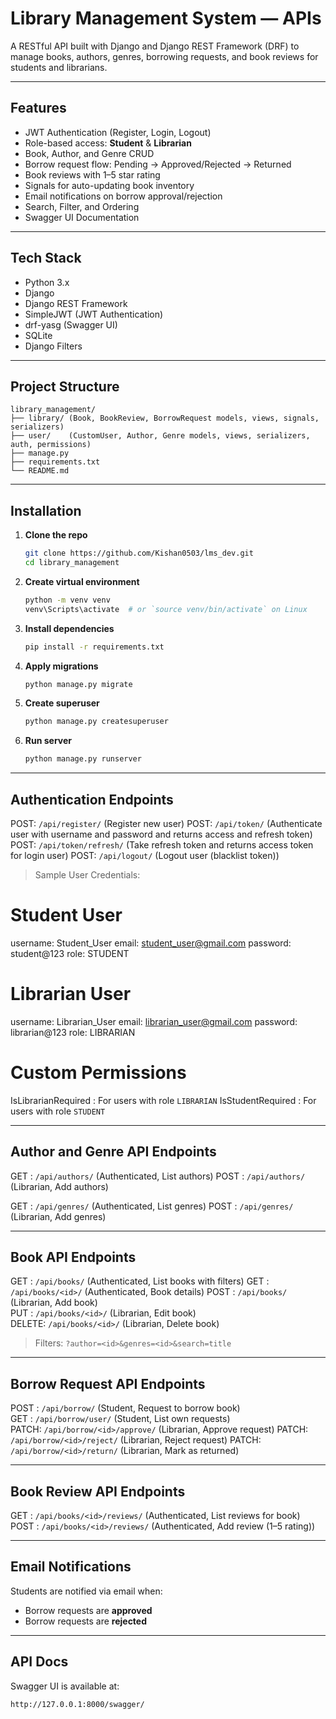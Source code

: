 
# Library Management System — APIs

A RESTful API built with Django and Django REST Framework (DRF) to manage books, authors, genres, borrowing requests, and book reviews for students and librarians.

---

## Features

- JWT Authentication (Register, Login, Logout)
- Role-based access: **Student** & **Librarian**
- Book, Author, and Genre CRUD
- Borrow request flow: Pending → Approved/Rejected → Returned
- Book reviews with 1–5 star rating
- Signals for auto-updating book inventory
- Email notifications on borrow approval/rejection
- Search, Filter, and Ordering
- Swagger UI Documentation

---

## Tech Stack

- Python 3.x
- Django
- Django REST Framework
- SimpleJWT (JWT Authentication)
- drf-yasg (Swagger UI)
- SQLite
- Django Filters

---

## Project Structure

```
library_management/
├── library/ (Book, BookReview, BorrowRequest models, views, signals, serializers)
├── user/    (CustomUser, Author, Genre models, views, serializers, auth, permissions)
├── manage.py
├── requirements.txt
└── README.md
```

---

## Installation

1. **Clone the repo**  
   ```bash
   git clone https://github.com/Kishan0503/lms_dev.git
   cd library_management
   ```

2. **Create virtual environment**  
   ```bash
   python -m venv venv
   venv\Scripts\activate  # or `source venv/bin/activate` on Linux
   ```

3. **Install dependencies**  
   ```bash
   pip install -r requirements.txt
   ```

4. **Apply migrations**  
   ```bash
   python manage.py migrate
   ```

5. **Create superuser**  
   ```bash
   python manage.py createsuperuser
   ```

6. **Run server**  
   ```bash
   python manage.py runserver
   ```

---

## Authentication Endpoints

POST: `/api/register/` (Register new user)
POST: `/api/token/`    (Authenticate user with username and password and returns access and refresh token)
POST: `/api/token/refresh/` (Take refresh token and returns access token for login user)
POST: `/api/logout/`   (Logout user (blacklist token))

> Sample User Credentials:
# Student User

username: Student_User
email: student_user@gmail.com
password: student@123
role: STUDENT

# Librarian User

username: Librarian_User
email: librarian_user@gmail.com
password: librarian@123
role: LIBRARIAN

# Custom Permissions

IsLibrarianRequired : For users with role `LIBRARIAN`
IsStudentRequired : For users with role `STUDENT`

---

## Author and Genre API Endpoints
GET  :  `/api/authors/`  (Authenticated, List authors)
POST :  `/api/authors/`  (Librarian, Add authors)

GET  :  `/api/genres/`  (Authenticated, List genres)
POST :  `/api/genres/`  (Librarian, Add genres)


---

## Book API Endpoints

GET   :  `/api/books/`       (Authenticated, List books with filters)
GET   :  `/api/books/<id>/`  (Authenticated, Book details)
POST  :  `/api/books/`       (Librarian, Add book)   
PUT   :  `/api/books/<id>/`  (Librarian, Edit book)   
DELETE:  `/api/books/<id>/`  (Librarian, Delete book)   

> Filters: `?author=<id>&genres=<id>&search=title`

---

## Borrow Request API Endpoints

POST : `/api/borrow/`                  (Student, Request to borrow book)  
GET  : `/api/borrow/user/`             (Student, List own requests)  
PATCH: `/api/borrow/<id>/approve/`     (Librarian, Approve request)
PATCH: `/api/borrow/<id>/reject/`      (Librarian, Reject request)
PATCH: `/api/borrow/<id>/return/`      (Librarian, Mark as returned)

---

## Book Review API Endpoints

GET :    `/api/books/<id>/reviews/`     (Authenticated, List reviews for book) 
POST :   `/api/books/<id>/reviews/`     (Authenticated, Add review (1–5 rating))

---

## Email Notifications

Students are notified via email when:
- Borrow requests are **approved**
- Borrow requests are **rejected**

---

## API Docs

Swagger UI is available at:

```
http://127.0.0.1:8000/swagger/
```